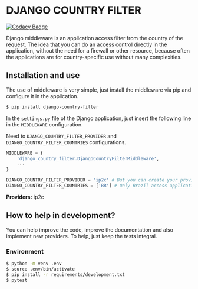# DJANGO COUNTRY FILTER  

[![Codacy Badge](https://api.codacy.com/project/badge/Grade/7979a0e1e3b449ef8e946a2dc8eeb74f)](https://app.codacy.com/manual/paulo-pinda/django-country-filter?utm_source=github.com&utm_medium=referral&utm_content=0p4ul0/django-country-filter&utm_campaign=Badge_Grade_Dashboard)

Django middleware is an application access filter from the country of the request. The idea that you can do an access control directly in the application, without the need for a firewall or other resource, because often the applications are for country-specific use without many complexities.  
  
## Installation and use

The use of middleware is very simple, just install the middleware via pip and configure it in the application.

```bash
$ pip install django-country-filter
```
In the `settings.py` file of the Django application, just insert the following line in the `MIDDLEWARE` configuration.  

Need to `DJANGO_COUNTRY_FILTER_PROVIDER` and `DJANGO_COUNTRY_FILTER_COUNTRIES` configurations.  

```python
MIDDLEWARE = {
    'django_country_filter.DjangoCountryFilterMiddleware',
    ...
}

DJANGO_COUNTRY_FILTER_PROVIDER = 'ip2c' # But you can create your provider.
DJANGO_COUNTRY_FILTER_COUNTRIES = ['BR'] # Only Brazil access application.
```
**Providers:** ip2c

## How to help in development?

You can help improve the code, improve the documentation and also implement new providers. To help, just keep the tests integral.

### Environment

```bash
$ python -m venv .env
$ source .env/bin/activate
$ pip install -r requirements/development.txt
$ pytest
```
